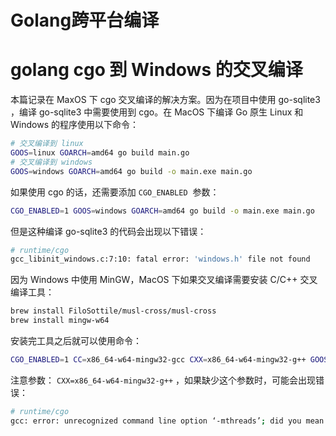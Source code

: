 # Golang跨平台编译


# golang cgo 到 Windows 的交叉编译

本篇记录在 MaxOS 下 cgo 交叉编译的解决方案。因为在项目中使用 go-sqlite3 ，编译 go-sqlite3 中需要使用到 cgo。在 MacOS 下编译 Go 原生 Linux 和 Windows 的程序使用以下命令：
```bash
# 交叉编译到 linux
GOOS=linux GOARCH=amd64 go build main.go
# 交叉编译到 windows
GOOS=windows GOARCH=amd64 go build -o main.exe main.go 
```
如果使用 cgo 的话，还需要添加 `CGO_ENABLED`  参数：
```bash
CGO_ENABLED=1 GOOS=windows GOARCH=amd64 go build -o main.exe main.go 
```
但是这种编译 go-sqlite3 的代码会出现以下错误：
```bash
# runtime/cgo
gcc_libinit_windows.c:7:10: fatal error: 'windows.h' file not found
```
因为 Windows 中使用 MinGW，MacOS 下如果交叉编译需要安装 C/C++ 交叉编译工具：
```bash
brew install FiloSottile/musl-cross/musl-cross
brew install mingw-w64
```
安装完工具之后就可以使用命令：
```bash
CGO_ENABLED=1 CC=x86_64-w64-mingw32-gcc CXX=x86_64-w64-mingw32-g++ GOOS=windows GOARCH=amd64 go build -a -v -o store.exe store/sqlite.exe
```
注意参数： `CXX=x86_64-w64-mingw32-g++` ，如果缺少这个参数时，可能会出现错误：
```bash
# runtime/cgo
gcc: error: unrecognized command line option ‘-mthreads’; did you mean ‘-pthread’?
```




